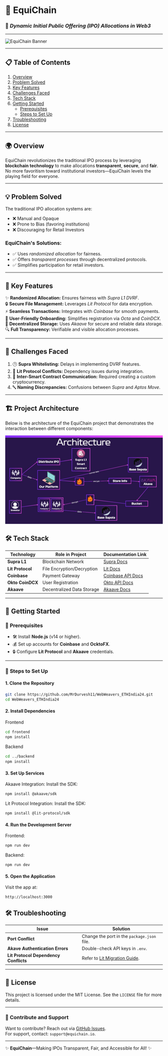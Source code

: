 # 🌟 **EquiChain**  
### 🚀 *Dynamic Initial Public Offering (IPO) Allocations in Web3*

---

![EquiChain Banner](https://via.placeholder.com/1200x300?text=EquiChain+-+Revolutionizing+IPO+Allocations)  

---

## 📋 **Table of Contents**  
1. [Overview](#overview)  
2. [Problem Solved](#problem-solved)  
3. [Key Features](#key-features)  
4. [Challenges Faced](#challenges-faced)  
5. [Tech Stack](#tech-stack)  
6. [Getting Started](#getting-started)  
   - [Prerequisites](#prerequisites)  
   - [Steps to Set Up](#steps-to-set-up)  
7. [Troubleshooting](#troubleshooting)  
8. [License](#license)  

---

## 🌍 **Overview**  
EquiChain revolutionizes the traditional IPO process by leveraging **blockchain technology** to make allocations **transparent**, **secure**, and **fair**. No more favoritism toward institutional investors—EquiChain levels the playing field for everyone.  

---

## 💡 **Problem Solved**  
The traditional IPO allocation systems are:  
- ❌ Manual and Opaque  
- ❌ Prone to Bias (favoring institutions)  
- ❌ Discouraging for Retail Investors  

### **EquiChain's Solutions:**  
- ✅ Uses *randomized allocation* for fairness.  
- ✅ Offers *transparent processes* through decentralized protocols.  
- ✅ Simplifies participation for retail investors.  

---

## 🔑 **Key Features**  
✨ **Randomized Allocation:** Ensures fairness with *Supra L1 DVRF*.  
🔒 **Secure File Management:** Leverages *Lit Protocol* for data encryption.  
⚡ **Seamless Transactions:** Integrates with *Coinbase* for smooth payments.  
🧩 **User-Friendly Onboarding:** Simplifies registration via *Octa* and *CoinDCX*.  
📁 **Decentralized Storage:** Uses *Akaave* for secure and reliable data storage.  
🔍 **Full Transparency:** Verifiable and visible allocation processes.  

---

## 🚧 **Challenges Faced**  
1. 🕒 **Supra Whitelisting:** Delays in implementing DVRF features.  
2. 🔗 **Lit Protocol Conflicts:** Dependency issues during integration.  
3. 📜 **Inter-Smart Contract Communication:** Required creating a custom cryptocurrency.  
4. 🔤 **Naming Discrepancies:** Confusions between *Supra* and *Aptos Move*.  

---

## 🏗 **Project Architecture**  

Below is the architecture of the EquiChain project that demonstrates the interaction between different components:

![EquiChain Architecture](./archt.jpg)


## 🛠 **Tech Stack**  
| Technology          | Role in Project                | Documentation Link                                    |  
|---------------------|--------------------------------|-----------------------------------------------------|  
| **Supra L1**        | Blockchain Network            | [Supra Docs](https://docs.supra.com/)               |  
| **Lit Protocol**    | File Encryption/Decryption    | [Lit Docs](https://www.litprotocol.com/)            |  
| **Coinbase**        | Payment Gateway               | [Coinbase API Docs](https://docs.cdp.coinbase.com/) |  
| **Okto CoinDCX**    | User Registration             | [Okto API Docs](https://coindcx.com/api/help/)      |  
| **Akaave**          | Decentralized Data Storage    | [Akaave Docs](https://docs.akave.ai/)               |  

---

## 📖 **Getting Started**  

### 🔑 **Prerequisites**  
- 🛠 Install **Node.js** (v14 or higher).  
- 💰 Set up accounts for **Coinbase** and **OcktoFX**.  
- 🔒 Configure **Lit Protocol** and **Akaave** credentials.  

---

### 🚀 **Steps to Set Up**

#### **1. Clone the Repository**  
```bash  
git clone https://github.com/MrDurvesh11/WebWeavers_ETHIndia24.git  
cd WebWeavers_ETHIndia24
```

#### **2. Install Dependencies** 

Frontend
```bash
cd frontend  
npm install  
```

Backend
```bash
cd ../backend  
npm install  
```
#### **3. Set Up Services** 

Akaave Integration:
Install the SDK:

```bash
npm install @akaave/sdk 
```

Lit Protocol Integration:
Install the SDK:

```bash
npm install @lit-protocol/sdk  
```

#### **4. Run the Development Server**

Frontend:
```bash
npm run dev
```
  
Backend:

```bash
npm run dev
```

#### **5. Open the Application** 
Visit the app at:

```arduino
http://localhost:3000
```

## 🛠 **Troubleshooting**

| **Issue**                          | **Solution**                                           |
|------------------------------------|-------------------------------------------------------|
| **Port Conflict**                  | Change the port in the `package.json` file.           |
| **Akave Authentication Errors**    | Double-check API keys in `.env`.                      |
| **Lit Protocol Dependency Conflicts** | Refer to [Lit Migration Guide](https://developer.litprotocol.com/category/migrating-from-earlier-versions). |

---

## 📝 **License**  
This project is licensed under the MIT License. See the `LICENSE` file for more details.

---

### 🎉 **Contribute and Support**  
Want to contribute? Reach out via [GitHub Issues](https://github.com/MrDurvesh11/WebWeavers_ETHIndia24/issues).  
For support, contact: `support@equichain.io`.  

---

✨ **EquiChain**—Making IPOs Transparent, Fair, and Accessible for All! ✨  
